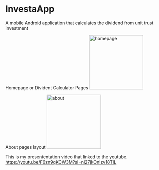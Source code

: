 # InvestaApp
A mobile Android application that calculates the dividend from unit trust investment



Homepage or Divident Calculator Pages
<img width="172" alt="homepage" src="https://github.com/user-attachments/assets/64b2e7ef-954e-4967-ad72-de01cb9339cd" />






About pages layout
<img width="173" alt="about" src="https://github.com/user-attachments/assets/9bee69ed-46e4-4da8-a586-689941931dd6" />






This is my presententation video that linked to the youtube.
https://youtu.be/F6zn9qKCW3M?si=ni27jkOnIzv18TIL
